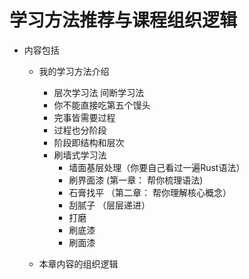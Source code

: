 
# 学习方法推荐与课程组织逻辑

- 内容包括
    - 我的学习方法介绍
        - 层次学习法 间断学习法
        - 你不能直接吃第五个馒头
        - 完事皆需要过程
        - 过程也分阶段
        - 阶段即结构和层次
        - 刷墙式学习法
            - 墙面基层处理（你要自己看过一遍Rust语法）
            - 刷界面漆 (第一章： 帮你梳理语法)
            - 石膏找平 （第二章： 帮你理解核心概念）
            - 刮腻子 （层层递进）
            - 打磨 
            - 刷底漆
            - 刷面漆

        
    - 本章内容的组织逻辑
